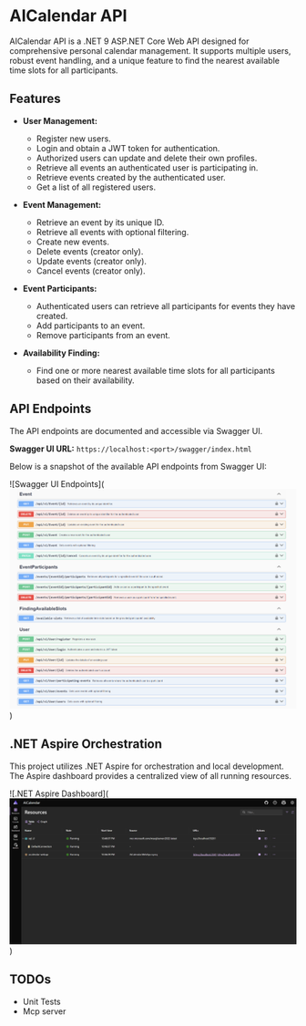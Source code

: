 # AICalendar API

AICalendar API is a .NET 9 ASP.NET Core Web API designed for comprehensive personal calendar management. It supports multiple users, robust event handling, and a unique feature to find the nearest available time slots for all participants.

## Features

- **User Management:**

  - Register new users.
  - Login and obtain a JWT token for authentication.
  - Authorized users can update and delete their own profiles.
  - Retrieve all events an authenticated user is participating in.
  - Retrieve events created by the authenticated user.
  - Get a list of all registered users.

- **Event Management:**

  - Retrieve an event by its unique ID.
  - Retrieve all events with optional filtering.
  - Create new events.
  - Delete events (creator only).
  - Update events (creator only).
  - Cancel events (creator only).

- **Event Participants:**

  - Authenticated users can retrieve all participants for events they have created.
  - Add participants to an event.
  - Remove participants from an event.

- **Availability Finding:**

  - Find one or more nearest available time slots for all participants based on their availability.

## API Endpoints

The API endpoints are documented and accessible via Swagger UI.

**Swagger UI URL:** `https://localhost:<port>/swagger/index.html`

Below is a snapshot of the available API endpoints from Swagger UI:

![Swagger UI Endpoints](![alt text](image-1.png))

## .NET Aspire Orchestration

This project utilizes .NET Aspire for orchestration and local development. The Aspire dashboard provides a centralized view of all running resources.

![.NET Aspire Dashboard](![alt text](image.png))

## TODOs

- Unit Tests
- Mcp server
